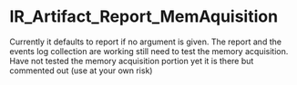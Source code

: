 # IR_Artifact_Report_MemAquisition

Currently it defaults to report if no argument is given.
The report and the events log collection are working still need to test the memory acquisition.
Have not tested the memory acquisition portion yet it is there but commented out (use at your own risk)
